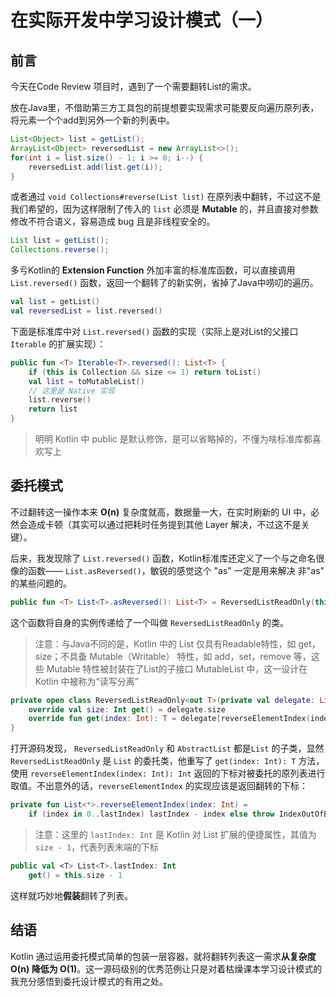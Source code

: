 # 在实际开发中学习设计模式（一）

## 前言

今天在Code Review 项目时，遇到了一个需要翻转List的需求。

放在Java里，不借助第三方工具包的前提想要实现需求可能要反向遍历原列表，将元素一个个add到另外一个新的列表中。

```java
List<Object> list = getList();
ArrayList<Object> reversedList = new ArrayList<>();
for(int i = list.size() - 1; i >= 0; i--) {
    reversedList.add(list.get(i));
}
```

或者通过 `void Collections#reverse(List list)` 在原列表中翻转，不过这不是我们希望的，因为这样限制了传入的 `list` 必须是 **Mutable** 的，并且直接对参数修改不符合语义，容易造成 bug 且是非线程安全的。

```java
List list = getList();
Collections.reverse();
```

多亏Kotlin的 **Extension Function** 外加丰富的标准库函数，可以直接调用 `List.reversed()` 函数，返回一个翻转了的新实例，省掉了Java中唠叨的遍历。

```kotlin
val list = getList()
val reversedList = list.reversed()
```

下面是标准库中对 `List.reversed()` 函数的实现（实际上是对List的父接口 `Iterable` 的扩展实现）：

```kotlin
public fun <T> Iterable<T>.reversed(): List<T> {
    if (this is Collection && size <= 1) return toList()
    val list = toMutableList()
    // 这里是 Native 实现
    list.reverse()
    return list
}
```

> 明明 Kotlin 中 public 是默认修饰，是可以省略掉的，不懂为啥标准库都喜欢写上



## 委托模式

不过翻转这一操作本来 **O(n)** 复杂度就高，数据量一大，在实时刷新的 UI 中，必然会造成卡顿（其实可以通过把耗时任务提到其他 Layer 解决，不过这不是关键）。

后来，我发现除了 `List.reversed()` 函数，Kotlin标准库还定义了一个与之命名很像的函数—— `List.asReversed()`，敏锐的感觉这个 "as" 一定是用来解决 非"as" 的某些问题的。 

```kotlin
public fun <T> List<T>.asReversed(): List<T> = ReversedListReadOnly(this)
```

这个函数将自身的实例传递给了一个叫做 `ReversedListReadOnly` 的类。

> 注意：与Java不同的是，Kotlin 中的 List 仅具有Readable特性，如 get，size；不具备 Mutable（Writable） 特性，如 add，set，remove 等，这些 Mutable 特性被封装在了List的子接口 MutableList 中，这一设计在 Kotlin 中被称为“读写分离”

```kotlin
private open class ReversedListReadOnly<out T>(private val delegate: List<T>) : AbstractList<T>() {
    override val size: Int get() = delegate.size
    override fun get(index: Int): T = delegate[reverseElementIndex(index)]
}
```

打开源码发现， `ReversedListReadOnly` 和 `AbstractList` 都是`List` 的子类，显然 `ReversedListReadOnly` 是 `List` 的委托类，他重写了 `get(index: Int): T` 方法，使用 `reverseElementIndex(index: Int): Int` 返回的下标对被委托的原列表进行取值。不出意外的话，`reverseElementIndex` 的实现应该是返回翻转的下标：

```kotlin
private fun List<*>.reverseElementIndex(index: Int) =
    if (index in 0..lastIndex) lastIndex - index else throw IndexOutOfBoundsException("Element index $index must be in range [${0..lastIndex}].")
```

> 注意：这里的 `lastIndex: Int` 是 Kotlin 对 List 扩展的便捷属性，其值为 `size - 1`，代表列表末端的下标

```kotlin
public val <T> List<T>.lastIndex: Int
    get() = this.size - 1
```

这样就巧妙地**假装**翻转了列表。

## 结语

Kotlin 通过运用委托模式简单的包装一层容器，就将翻转列表这一需求**从复杂度 O(n) 降低为 O(1)**。这一源码级别的优秀范例让只是对着枯燥课本学习设计模式的我充分感悟到委托设计模式的有用之处。
